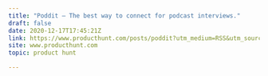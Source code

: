 ```yaml
---
title: "Poddit — The best way to connect for podcast interviews."
draft: false
date: 2020-12-17T17:45:21Z
link: https://www.producthunt.com/posts/poddit?utm_medium=RSS&utm_source=hune
site: www.producthunt.com
topic: product hunt  

---
```

